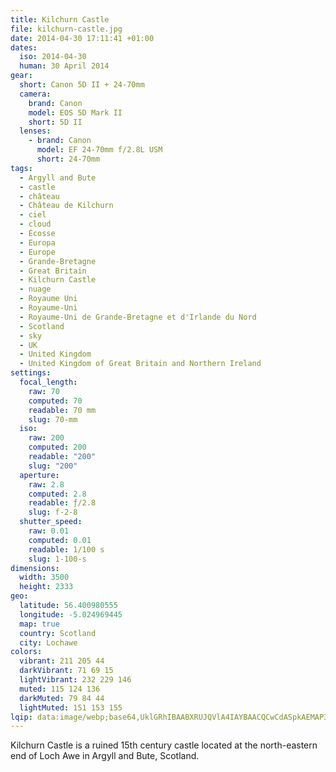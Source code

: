 ```yaml
---
title: Kilchurn Castle
file: kilchurn-castle.jpg
date: 2014-04-30 17:11:41 +01:00
dates:
  iso: 2014-04-30
  human: 30 April 2014
gear:
  short: Canon 5D II + 24-70mm
  camera:
    brand: Canon
    model: EOS 5D Mark II
    short: 5D II
  lenses:
    - brand: Canon
      model: EF 24-70mm f/2.8L USM
      short: 24-70mm
tags:
  - Argyll and Bute
  - castle
  - château
  - Château de Kilchurn
  - ciel
  - cloud
  - Écosse
  - Europa
  - Europe
  - Grande-Bretagne
  - Great Britain
  - Kilchurn Castle
  - nuage
  - Royaume Uni
  - Royaume-Uni
  - Royaume-Uni de Grande-Bretagne et d'Irlande du Nord
  - Scotland
  - sky
  - UK
  - United Kingdom
  - United Kingdom of Great Britain and Northern Ireland
settings:
  focal_length:
    raw: 70
    computed: 70
    readable: 70 mm
    slug: 70-mm
  iso:
    raw: 200
    computed: 200
    readable: "200"
    slug: "200"
  aperture:
    raw: 2.8
    computed: 2.8
    readable: ƒ/2.8
    slug: f-2-8
  shutter_speed:
    raw: 0.01
    computed: 0.01
    readable: 1/100 s
    slug: 1-100-s
dimensions:
  width: 3500
  height: 2333
geo:
  latitude: 56.400980555
  longitude: -5.024969445
  map: true
  country: Scotland
  city: Lochawe
colors:
  vibrant: 211 205 44
  darkVibrant: 71 69 15
  lightVibrant: 232 229 146
  muted: 115 124 136
  darkMuted: 79 84 44
  lightMuted: 151 153 155
lqip: data:image/webp;base64,UklGRhIBAABXRUJQVlA4IAYBAACQCwCdASpkAEMAP3GmxFs0v7CrL5PM4/AuCWcA0FngAf6xJlnNPciGnD6eYJuGp5ukM/BTqiQul00jFHHb3tisfhECag0QOwk5dF0Wyz6zFE127nXxheZhfh7XlzYNb2tfz8ksAAD+6M/fgCzKM4cRclgcxBg9k4L6fOI6gLHoj1mKwawrx1MjAcsP9dH6sIrfTS1ZpALFd8rgMmBzSzDFdMI6lCaEI14uPzKWKyWDuTOF3SFCOLKz4vUyLxiaQY5LM066s/8CmCOERSRme/mPQxe0YyNgJRyeAq31cyJUCXeJH9x4A+mw2F2VKn5v9EKqrri+DM4rrl7mvInmvJOCHAjQwAAA
---
```


Kilchurn Castle is a ruined 15th century castle located at the north-eastern end of Loch Awe in Argyll and Bute, Scotland.
